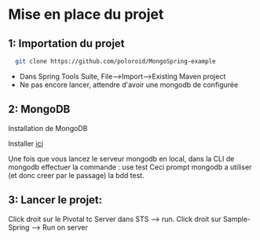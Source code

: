 # Mise en place du projet

## 1: Importation du projet
  ```sh
    git clone https://github.com/poloroid/MongoSpring-example
  ```
  * Dans Spring Tools Suite, File-->Import-->Existing Maven project
  * Ne pas encore lancer, attendre d'avoir une mongodb de configurée
  
  

## 2: MongoDB
Installation de MongoDB

Installer [ici]

Une fois que vous lancez le serveur mongodb en local, dans la CLI de mongodb effectuer la commande : use test
Ceci prompt mongodb a utiliser (et donc creer par le passage) la bdd test.

##  3: Lancer le projet:
Click droit sur le  Pivotal tc Server  dans STS --> run.
Click droit sur Sample-Spring --> Run on server


[ici]:http://docs.mongodb.org/manual/tutorial/install-mongodb-on-windows/
